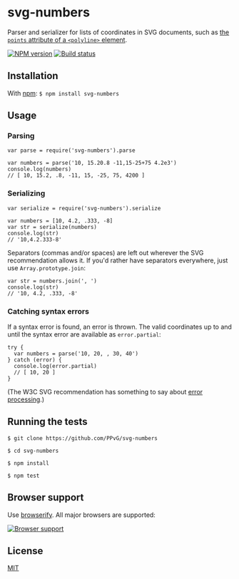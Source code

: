 # svg-numbers

Parser and serializer for lists of coordinates in SVG documents, such as [the `points` attribute of a `<polyline>` element](http://www.w3.org/TR/SVG/shapes.html#PointsBNF).

[![NPM version](https://badge.fury.io/js/svg-numbers.png)](http://badge.fury.io/js/svg-numbers) [![Build status](https://travis-ci.org/PPvG/svg-numbers.png?branch=master)](https://travis-ci.org/PPvG/svg-numbers)

## Installation

With [npm](https://npmjs.org/): `$ npm install svg-numbers`

## Usage

### Parsing

    var parse = require('svg-numbers').parse

    var numbers = parse('10, 15.20.8 -11,15-25+75 4.2e3')
    console.log(numbers)
    // [ 10, 15.2, .8, -11, 15, -25, 75, 4200 ]

### Serializing

    var serialize = require('svg-numbers').serialize

    var numbers = [10, 4.2, .333, -8]
    var str = serialize(numbers)
    console.log(str)
    // '10,4.2.333-8'

Separators (commas and/or spaces) are left out wherever the SVG recommendation allows it. If you'd rather have separators everywhere, just use `Array.prototype.join`:

    var str = numbers.join(', ')
    console.log(str)
    // '10, 4.2, .333, -8'

### Catching syntax errors

If a syntax error is found, an error is thrown. The valid coordinates up to and until the syntax error are available as `error.partial`:

    try {
      var numbers = parse('10, 20, , 30, 40')
    } catch (error) {
      console.log(error.partial)
      // [ 10, 20 ]
    }

(The W3C SVG recommendation has something to say about [error processing](http://www.w3.org/TR/SVG/implnote.html#ErrorProcessing).)

## Running the tests

    $ git clone https://github.com/PPvG/svg-numbers

    $ cd svg-numbers

    $ npm install

    $ npm test

## Browser support

Use [browserify](http://browserify.org/). All major browsers are supported:

[![Browser support](https://ci.testling.com/PPvG/svg-numbers.png)](https://ci.testling.com/PPvG/svg-numbers)

## License

[MIT](https://raw.github.com/PPvG/svg-numbers/master/LICENSE)
